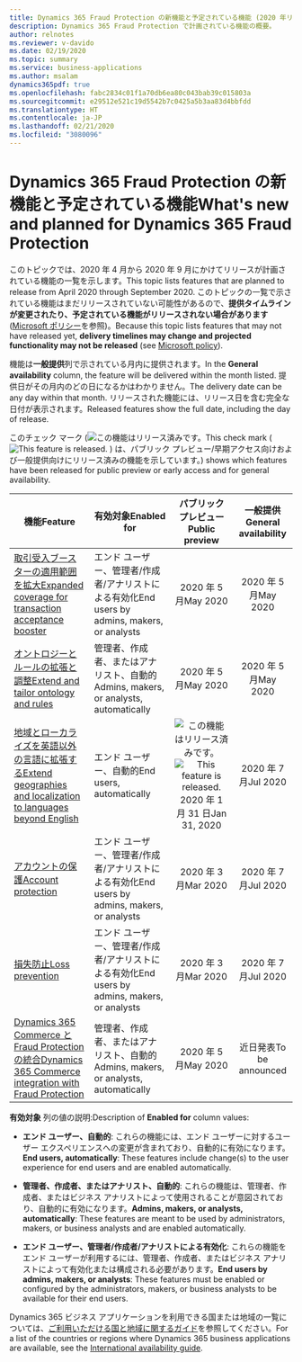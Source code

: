 ```yaml
---
title: Dynamics 365 Fraud Protection の新機能と予定されている機能 (2020 年リリース ウェーブ 1)
description: Dynamics 365 Fraud Protection で計画されている機能の概要。
author: relnotes
ms.reviewer: v-davido
ms.date: 02/19/2020
ms.topic: summary
ms.service: business-applications
ms.author: msalam
dynamics365pdf: true
ms.openlocfilehash: fabc2834c01f1a70db6ea80c043bab39c015803a
ms.sourcegitcommit: e29512e521c19d5542b7c0425a5b3aa83d4bbfdd
ms.translationtype: HT
ms.contentlocale: ja-JP
ms.lasthandoff: 02/21/2020
ms.locfileid: "3080096"
---
```

# <a name="whats-new-and-planned-for-dynamics-365-fraud-protection"></a><span data-ttu-id="00ec3-103">Dynamics 365 Fraud Protection の新機能と予定されている機能</span><span class="sxs-lookup"><span data-stu-id="00ec3-103">What's new and planned for Dynamics 365 Fraud Protection</span></span>

<span data-ttu-id="00ec3-104">このトピックでは、2020 年 4 月から 2020 年 9 月にかけてリリースが計画されている機能の一覧を示します。</span><span class="sxs-lookup"><span data-stu-id="00ec3-104">This topic lists features that are planned to release from April 2020 through September 2020.</span></span> <span data-ttu-id="00ec3-105">このトピックの一覧で示されている機能はまだリリースされていない可能性があるので、**提供タイムラインが変更されたり、予定されている機能がリリースされない場合があります** ([Microsoft ポリシー](https://go.microsoft.com/fwlink/p/?linkid=2007332)を参照)。</span><span class="sxs-lookup"><span data-stu-id="00ec3-105">Because this topic lists features that may not have released yet, **delivery timelines may change and projected functionality may not be released** (see [Microsoft policy](https://go.microsoft.com/fwlink/p/?linkid=2007332)).</span></span>

<span data-ttu-id="00ec3-106">機能は**一般提供**列で示されている月内に提供されます。</span><span class="sxs-lookup"><span data-stu-id="00ec3-106">In the **General availability** column, the feature will be delivered within the month listed.</span></span> <span data-ttu-id="00ec3-107">提供日がその月内のどの日になるかはわかりません。</span><span class="sxs-lookup"><span data-stu-id="00ec3-107">The delivery date can be any day within that month.</span></span> <span data-ttu-id="00ec3-108">リリースされた機能には、リリース日を含む完全な日付が表示されます。</span><span class="sxs-lookup"><span data-stu-id="00ec3-108">Released features show the full date, including the day of release.</span></span>

<span data-ttu-id="00ec3-109">このチェック マーク (![この機能はリリース済みです。](/dynamics365-release-plan/media/green-checkmark.png "この機能はリリース済みです。")</span><span class="sxs-lookup"><span data-stu-id="00ec3-109">This check mark (![This feature is released.](/dynamics365-release-plan/media/green-checkmark.png "This feature is released.")</span></span> <span data-ttu-id="00ec3-110">) は、パブリック プレビュー/早期アクセス向けおよび一般提供向けにリリース済みの機能を示しています。</span><span class="sxs-lookup"><span data-stu-id="00ec3-110">) shows which features have been released for public preview or early access and for general availability.</span></span>

| <span data-ttu-id="00ec3-111">機能</span><span class="sxs-lookup"><span data-stu-id="00ec3-111">Feature</span></span>    | <span data-ttu-id="00ec3-112">有効対象</span><span class="sxs-lookup"><span data-stu-id="00ec3-112">Enabled for</span></span>    |  <span data-ttu-id="00ec3-113">パブリック プレビュー</span><span class="sxs-lookup"><span data-stu-id="00ec3-113">Public preview</span></span> |  <span data-ttu-id="00ec3-114">一般提供</span><span class="sxs-lookup"><span data-stu-id="00ec3-114">General availability</span></span> | 
| ---------- |---------------- | :---------------: |:--------------: |
| [<span data-ttu-id="00ec3-115">取引受入ブースターの適用範囲を拡大</span><span class="sxs-lookup"><span data-stu-id="00ec3-115">Expanded coverage for transaction acceptance booster</span></span>](expanded-coverage-transaction-acceptance-booster.md) | <span data-ttu-id="00ec3-116">エンド ユーザー、管理者/作成者/アナリストによる有効化</span><span class="sxs-lookup"><span data-stu-id="00ec3-116">End users by admins, makers, or analysts</span></span>| <span data-ttu-id="00ec3-117">2020 年 5 月</span><span class="sxs-lookup"><span data-stu-id="00ec3-117">May 2020</span></span>|<span data-ttu-id="00ec3-118">2020 年 5 月</span><span class="sxs-lookup"><span data-stu-id="00ec3-118">May 2020</span></span> | 
| [<span data-ttu-id="00ec3-119">オントロジーとルールの拡張と調整</span><span class="sxs-lookup"><span data-stu-id="00ec3-119">Extend and tailor ontology and rules</span></span>](extend-tailor-ontology-rules.md) | <span data-ttu-id="00ec3-120">管理者、作成者、またはアナリスト、自動的</span><span class="sxs-lookup"><span data-stu-id="00ec3-120">Admins, makers, or analysts, automatically</span></span>| <span data-ttu-id="00ec3-121">2020 年 5 月</span><span class="sxs-lookup"><span data-stu-id="00ec3-121">May 2020</span></span>|<span data-ttu-id="00ec3-122">2020 年 5 月</span><span class="sxs-lookup"><span data-stu-id="00ec3-122">May 2020</span></span> | 
| [<span data-ttu-id="00ec3-123">地域とローカライズを英語以外の言語に拡張する</span><span class="sxs-lookup"><span data-stu-id="00ec3-123">Extend geographies and localization to languages beyond English</span></span>](extend-geographies-localization-languages-beyond-english.md) | <span data-ttu-id="00ec3-124">エンド ユーザー、自動的</span><span class="sxs-lookup"><span data-stu-id="00ec3-124">End users, automatically</span></span>| <span data-ttu-id="00ec3-125">![この機能はリリース済みです。](/dynamics365-release-plan/media/green-checkmark.png "この機能はリリース済みです。")</span><span class="sxs-lookup"><span data-stu-id="00ec3-125">![This feature is released.](/dynamics365-release-plan/media/green-checkmark.png "This feature is released.")</span></span> <span data-ttu-id="00ec3-126">2020 年 1 月 31 日</span><span class="sxs-lookup"><span data-stu-id="00ec3-126">Jan 31, 2020</span></span>|<span data-ttu-id="00ec3-127">2020 年 7 月</span><span class="sxs-lookup"><span data-stu-id="00ec3-127">Jul 2020</span></span> | 
| [<span data-ttu-id="00ec3-128">アカウントの保護</span><span class="sxs-lookup"><span data-stu-id="00ec3-128">Account protection</span></span>](account-protection.md) | <span data-ttu-id="00ec3-129">エンド ユーザー、管理者/作成者/アナリストによる有効化</span><span class="sxs-lookup"><span data-stu-id="00ec3-129">End users by admins, makers, or analysts</span></span>| <span data-ttu-id="00ec3-130">2020 年 3 月</span><span class="sxs-lookup"><span data-stu-id="00ec3-130">Mar 2020</span></span>|<span data-ttu-id="00ec3-131">2020 年 7 月</span><span class="sxs-lookup"><span data-stu-id="00ec3-131">Jul 2020</span></span> | 
| [<span data-ttu-id="00ec3-132">損失防止</span><span class="sxs-lookup"><span data-stu-id="00ec3-132">Loss prevention</span></span>](loss-prevention.md) | <span data-ttu-id="00ec3-133">エンド ユーザー、管理者/作成者/アナリストによる有効化</span><span class="sxs-lookup"><span data-stu-id="00ec3-133">End users by admins, makers, or analysts</span></span>| <span data-ttu-id="00ec3-134">2020 年 3 月</span><span class="sxs-lookup"><span data-stu-id="00ec3-134">Mar 2020</span></span>|<span data-ttu-id="00ec3-135">2020 年 7 月</span><span class="sxs-lookup"><span data-stu-id="00ec3-135">Jul 2020</span></span> | 
| [<span data-ttu-id="00ec3-136">Dynamics 365 Commerce と Fraud Protection の統合</span><span class="sxs-lookup"><span data-stu-id="00ec3-136">Dynamics 365 Commerce integration with Fraud Protection</span></span>](d365r-integration-dfp.md) | <span data-ttu-id="00ec3-137">管理者、作成者、またはアナリスト、自動的</span><span class="sxs-lookup"><span data-stu-id="00ec3-137">Admins, makers, or analysts, automatically</span></span>| <span data-ttu-id="00ec3-138">2020 年 5 月</span><span class="sxs-lookup"><span data-stu-id="00ec3-138">May 2020</span></span>|<span data-ttu-id="00ec3-139">近日発表</span><span class="sxs-lookup"><span data-stu-id="00ec3-139">To be announced</span></span> | 

<span data-ttu-id="00ec3-140">**有効対象** 列の値の説明:</span><span class="sxs-lookup"><span data-stu-id="00ec3-140">Description of **Enabled for** column values:</span></span>

- <span data-ttu-id="00ec3-141">**エンド ユーザー、自動的**: これらの機能には、エンド ユーザーに対するユーザー エクスペリエンスへの変更が含まれており、自動的に有効になります。</span><span class="sxs-lookup"><span data-stu-id="00ec3-141">**End users, automatically**: These features include change(s) to the user experience for end users and are enabled automatically.</span></span>

- <span data-ttu-id="00ec3-142">**管理者、作成者、またはアナリスト、自動的**: これらの機能は、管理者、作成者、またはビジネス アナリストによって使用されることが意図されており、自動的に有効になります。</span><span class="sxs-lookup"><span data-stu-id="00ec3-142">**Admins, makers, or analysts, automatically**: These features are meant to be used by administrators, makers, or business analysts and are enabled automatically.</span></span>

- <span data-ttu-id="00ec3-143">**エンド ユーザー、管理者/作成者/アナリストによる有効化**: これらの機能をエンド ユーザーが利用するには、管理者、作成者、またはビジネス アナリストによって有効化または構成される必要があります。</span><span class="sxs-lookup"><span data-stu-id="00ec3-143">**End users by admins, makers, or analysts**: These features must be enabled or configured by the administrators, makers, or business analysts to be available for their end users.</span></span>


<span data-ttu-id="00ec3-144">Dynamics 365 ビジネス アプリケーションを利用できる国または地域の一覧については、[ご利用いただける国と地域に関するガイド](https://aka.ms/dynamics_365_international_availability_deck)を参照してください。</span><span class="sxs-lookup"><span data-stu-id="00ec3-144">For a list of the countries or regions where Dynamics 365 business applications are available, see the [International availability guide](https://aka.ms/dynamics_365_international_availability_deck).</span></span> 

